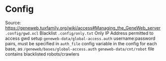 # Config
Source: https://geneweb.tuxfamily.org/wiki/access#Managing_the_GeneWeb_server
`.config/gwd.xcl` Blacklist
`.config/only.txt` Only IP Address permitted to access gwd setup
`geneweb-data/global-access.auth` username:password pairs, must be specified in `auth_file` config variable in the config for each base, as `/geneweb/bases/global-access.auth`
`geneweb-data/cnt/robot` file contains blacklisted robots/crawlers
